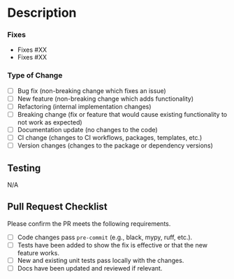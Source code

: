 # Description
<!--- Describe your changes in detail --->


### Fixes
<!--- List any issue numbers above that this PR addresses --->

- Fixes #XX
- Fixes #XX

### Type of Change
<!--- Check which off the following types describe this PR --->

- [ ] Bug fix (non-breaking change which fixes an issue)
- [ ] New feature (non-breaking change which adds functionality)
- [ ] Refactoring (internal implementation changes)
- [ ] Breaking change (fix or feature that would cause existing functionality to not work as expected)
- [ ] Documentation update (no changes to the code)
- [ ] CI change (changes to CI workflows, packages, templates, etc.)
- [ ] Version changes (changes to the package or dependency versions)

## Testing
<!--- Please describe the test ran to verify changes --->

N/A

## Pull Request Checklist

Please confirm the PR meets the following requirements.
- [ ] Code changes pass `pre-commit` (e.g., black, mypy, ruff, etc.).
- [ ] Tests have been added to show the fix is effective or that the new feature works.
- [ ] New and existing unit tests pass locally with the changes.
- [ ] Docs have been updated and reviewed if relevant.

